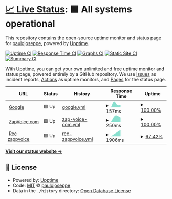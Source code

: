 # [📈 Live Status](https://paulojoseppe.github.io/uptimeValores): <!--live status--> **🟩 All systems operational**

This repository contains the open-source uptime monitor and status page for [paulojoseppe](https://paulojoseppe.github.io/uptimeValores), powered by [Upptime](https://github.com/upptime/upptime).

[![Uptime CI](https://github.com/paulojoseppe/uptimeValores/workflows/Uptime%20CI/badge.svg)](https://github.com/paulojoseppe/uptimeValores/actions?query=workflow%3A%22Uptime+CI%22)
[![Response Time CI](https://github.com/paulojoseppe/uptimeValores/workflows/Response%20Time%20CI/badge.svg)](https://github.com/paulojoseppe/uptimeValores/actions?query=workflow%3A%22Response+Time+CI%22)
[![Graphs CI](https://github.com/paulojoseppe/uptimeValores/workflows/Graphs%20CI/badge.svg)](https://github.com/paulojoseppe/uptimeValores/actions?query=workflow%3A%22Graphs+CI%22)
[![Static Site CI](https://github.com/paulojoseppe/uptimeValores/workflows/Static%20Site%20CI/badge.svg)](https://github.com/paulojoseppe/uptimeValores/actions?query=workflow%3A%22Static+Site+CI%22)
[![Summary CI](https://github.com/paulojoseppe/uptimeValores/workflows/Summary%20CI/badge.svg)](https://github.com/paulojoseppe/uptimeValores/actions?query=workflow%3A%22Summary+CI%22)

With [Upptime](https://upptime.js.org), you can get your own unlimited and free uptime monitor and status page, powered entirely by a GitHub repository. We use [Issues](https://github.com/paulojoseppe/uptimeValores/issues) as incident reports, [Actions](https://github.com/paulojoseppe/uptimeValores/actions) as uptime monitors, and [Pages](https://paulojoseppe.github.io/uptimeValores) for the status page.

<!--start: status pages-->
<!-- This summary is generated by Upptime (https://github.com/upptime/upptime) -->
<!-- Do not edit this manually, your changes will be overwritten -->
<!-- prettier-ignore -->
| URL | Status | History | Response Time | Uptime |
| --- | ------ | ------- | ------------- | ------ |
| <img alt="" src="https://icons.duckduckgo.com/ip3/www.google.com.br.ico" height="13"> [Google](https://www.google.com.br) | 🟩 Up | [google.yml](https://github.com/paulojoseppe/uptimeValores/commits/HEAD/history/google.yml) | <details><summary><img alt="Response time graph" src="./graphs/google/response-time-week.png" height="20"> 157ms</summary><br><a href="https://paulojoseppe.github.io/uptimeValores/history/google"><img alt="Response time 157" src="https://img.shields.io/endpoint?url=https%3A%2F%2Fraw.githubusercontent.com%2Fpaulojoseppe%2FuptimeValores%2FHEAD%2Fapi%2Fgoogle%2Fresponse-time.json"></a><br><a href="https://paulojoseppe.github.io/uptimeValores/history/google"><img alt="24-hour response time 157" src="https://img.shields.io/endpoint?url=https%3A%2F%2Fraw.githubusercontent.com%2Fpaulojoseppe%2FuptimeValores%2FHEAD%2Fapi%2Fgoogle%2Fresponse-time-day.json"></a><br><a href="https://paulojoseppe.github.io/uptimeValores/history/google"><img alt="7-day response time 157" src="https://img.shields.io/endpoint?url=https%3A%2F%2Fraw.githubusercontent.com%2Fpaulojoseppe%2FuptimeValores%2FHEAD%2Fapi%2Fgoogle%2Fresponse-time-week.json"></a><br><a href="https://paulojoseppe.github.io/uptimeValores/history/google"><img alt="30-day response time 157" src="https://img.shields.io/endpoint?url=https%3A%2F%2Fraw.githubusercontent.com%2Fpaulojoseppe%2FuptimeValores%2FHEAD%2Fapi%2Fgoogle%2Fresponse-time-month.json"></a><br><a href="https://paulojoseppe.github.io/uptimeValores/history/google"><img alt="1-year response time 157" src="https://img.shields.io/endpoint?url=https%3A%2F%2Fraw.githubusercontent.com%2Fpaulojoseppe%2FuptimeValores%2FHEAD%2Fapi%2Fgoogle%2Fresponse-time-year.json"></a></details> | <details><summary><a href="https://paulojoseppe.github.io/uptimeValores/history/google">100.00%</a></summary><a href="https://paulojoseppe.github.io/uptimeValores/history/google"><img alt="All-time uptime 100.00%" src="https://img.shields.io/endpoint?url=https%3A%2F%2Fraw.githubusercontent.com%2Fpaulojoseppe%2FuptimeValores%2FHEAD%2Fapi%2Fgoogle%2Fuptime.json"></a><br><a href="https://paulojoseppe.github.io/uptimeValores/history/google"><img alt="24-hour uptime 100.00%" src="https://img.shields.io/endpoint?url=https%3A%2F%2Fraw.githubusercontent.com%2Fpaulojoseppe%2FuptimeValores%2FHEAD%2Fapi%2Fgoogle%2Fuptime-day.json"></a><br><a href="https://paulojoseppe.github.io/uptimeValores/history/google"><img alt="7-day uptime 100.00%" src="https://img.shields.io/endpoint?url=https%3A%2F%2Fraw.githubusercontent.com%2Fpaulojoseppe%2FuptimeValores%2FHEAD%2Fapi%2Fgoogle%2Fuptime-week.json"></a><br><a href="https://paulojoseppe.github.io/uptimeValores/history/google"><img alt="30-day uptime 100.00%" src="https://img.shields.io/endpoint?url=https%3A%2F%2Fraw.githubusercontent.com%2Fpaulojoseppe%2FuptimeValores%2FHEAD%2Fapi%2Fgoogle%2Fuptime-month.json"></a><br><a href="https://paulojoseppe.github.io/uptimeValores/history/google"><img alt="1-year uptime 100.00%" src="https://img.shields.io/endpoint?url=https%3A%2F%2Fraw.githubusercontent.com%2Fpaulojoseppe%2FuptimeValores%2FHEAD%2Fapi%2Fgoogle%2Fuptime-year.json"></a></details>
| <img alt="" src="https://icons.duckduckgo.com/ip3/zapvoice.com.ico" height="13"> [ZapVoice.com](https://zapvoice.com) | 🟩 Up | [zap-voice-com.yml](https://github.com/paulojoseppe/uptimeValores/commits/HEAD/history/zap-voice-com.yml) | <details><summary><img alt="Response time graph" src="./graphs/zap-voice-com/response-time-week.png" height="20"> 250ms</summary><br><a href="https://paulojoseppe.github.io/uptimeValores/history/zap-voice-com"><img alt="Response time 250" src="https://img.shields.io/endpoint?url=https%3A%2F%2Fraw.githubusercontent.com%2Fpaulojoseppe%2FuptimeValores%2FHEAD%2Fapi%2Fzap-voice-com%2Fresponse-time.json"></a><br><a href="https://paulojoseppe.github.io/uptimeValores/history/zap-voice-com"><img alt="24-hour response time 250" src="https://img.shields.io/endpoint?url=https%3A%2F%2Fraw.githubusercontent.com%2Fpaulojoseppe%2FuptimeValores%2FHEAD%2Fapi%2Fzap-voice-com%2Fresponse-time-day.json"></a><br><a href="https://paulojoseppe.github.io/uptimeValores/history/zap-voice-com"><img alt="7-day response time 250" src="https://img.shields.io/endpoint?url=https%3A%2F%2Fraw.githubusercontent.com%2Fpaulojoseppe%2FuptimeValores%2FHEAD%2Fapi%2Fzap-voice-com%2Fresponse-time-week.json"></a><br><a href="https://paulojoseppe.github.io/uptimeValores/history/zap-voice-com"><img alt="30-day response time 250" src="https://img.shields.io/endpoint?url=https%3A%2F%2Fraw.githubusercontent.com%2Fpaulojoseppe%2FuptimeValores%2FHEAD%2Fapi%2Fzap-voice-com%2Fresponse-time-month.json"></a><br><a href="https://paulojoseppe.github.io/uptimeValores/history/zap-voice-com"><img alt="1-year response time 250" src="https://img.shields.io/endpoint?url=https%3A%2F%2Fraw.githubusercontent.com%2Fpaulojoseppe%2FuptimeValores%2FHEAD%2Fapi%2Fzap-voice-com%2Fresponse-time-year.json"></a></details> | <details><summary><a href="https://paulojoseppe.github.io/uptimeValores/history/zap-voice-com">100.00%</a></summary><a href="https://paulojoseppe.github.io/uptimeValores/history/zap-voice-com"><img alt="All-time uptime 100.00%" src="https://img.shields.io/endpoint?url=https%3A%2F%2Fraw.githubusercontent.com%2Fpaulojoseppe%2FuptimeValores%2FHEAD%2Fapi%2Fzap-voice-com%2Fuptime.json"></a><br><a href="https://paulojoseppe.github.io/uptimeValores/history/zap-voice-com"><img alt="24-hour uptime 100.00%" src="https://img.shields.io/endpoint?url=https%3A%2F%2Fraw.githubusercontent.com%2Fpaulojoseppe%2FuptimeValores%2FHEAD%2Fapi%2Fzap-voice-com%2Fuptime-day.json"></a><br><a href="https://paulojoseppe.github.io/uptimeValores/history/zap-voice-com"><img alt="7-day uptime 100.00%" src="https://img.shields.io/endpoint?url=https%3A%2F%2Fraw.githubusercontent.com%2Fpaulojoseppe%2FuptimeValores%2FHEAD%2Fapi%2Fzap-voice-com%2Fuptime-week.json"></a><br><a href="https://paulojoseppe.github.io/uptimeValores/history/zap-voice-com"><img alt="30-day uptime 100.00%" src="https://img.shields.io/endpoint?url=https%3A%2F%2Fraw.githubusercontent.com%2Fpaulojoseppe%2FuptimeValores%2FHEAD%2Fapi%2Fzap-voice-com%2Fuptime-month.json"></a><br><a href="https://paulojoseppe.github.io/uptimeValores/history/zap-voice-com"><img alt="1-year uptime 100.00%" src="https://img.shields.io/endpoint?url=https%3A%2F%2Fraw.githubusercontent.com%2Fpaulojoseppe%2FuptimeValores%2FHEAD%2Fapi%2Fzap-voice-com%2Fuptime-year.json"></a></details>
| <img alt="" src="https://icons.duckduckgo.com/ip3/rec.zappvoice.top.ico" height="13"> [Rec zappvoice](https://rec.zappvoice.top) | 🟩 Up | [rec-zappvoice.yml](https://github.com/paulojoseppe/uptimeValores/commits/HEAD/history/rec-zappvoice.yml) | <details><summary><img alt="Response time graph" src="./graphs/rec-zappvoice/response-time-week.png" height="20"> 1906ms</summary><br><a href="https://paulojoseppe.github.io/uptimeValores/history/rec-zappvoice"><img alt="Response time 1906" src="https://img.shields.io/endpoint?url=https%3A%2F%2Fraw.githubusercontent.com%2Fpaulojoseppe%2FuptimeValores%2FHEAD%2Fapi%2Frec-zappvoice%2Fresponse-time.json"></a><br><a href="https://paulojoseppe.github.io/uptimeValores/history/rec-zappvoice"><img alt="24-hour response time 1906" src="https://img.shields.io/endpoint?url=https%3A%2F%2Fraw.githubusercontent.com%2Fpaulojoseppe%2FuptimeValores%2FHEAD%2Fapi%2Frec-zappvoice%2Fresponse-time-day.json"></a><br><a href="https://paulojoseppe.github.io/uptimeValores/history/rec-zappvoice"><img alt="7-day response time 1906" src="https://img.shields.io/endpoint?url=https%3A%2F%2Fraw.githubusercontent.com%2Fpaulojoseppe%2FuptimeValores%2FHEAD%2Fapi%2Frec-zappvoice%2Fresponse-time-week.json"></a><br><a href="https://paulojoseppe.github.io/uptimeValores/history/rec-zappvoice"><img alt="30-day response time 1906" src="https://img.shields.io/endpoint?url=https%3A%2F%2Fraw.githubusercontent.com%2Fpaulojoseppe%2FuptimeValores%2FHEAD%2Fapi%2Frec-zappvoice%2Fresponse-time-month.json"></a><br><a href="https://paulojoseppe.github.io/uptimeValores/history/rec-zappvoice"><img alt="1-year response time 1906" src="https://img.shields.io/endpoint?url=https%3A%2F%2Fraw.githubusercontent.com%2Fpaulojoseppe%2FuptimeValores%2FHEAD%2Fapi%2Frec-zappvoice%2Fresponse-time-year.json"></a></details> | <details><summary><a href="https://paulojoseppe.github.io/uptimeValores/history/rec-zappvoice">67.42%</a></summary><a href="https://paulojoseppe.github.io/uptimeValores/history/rec-zappvoice"><img alt="All-time uptime 67.42%" src="https://img.shields.io/endpoint?url=https%3A%2F%2Fraw.githubusercontent.com%2Fpaulojoseppe%2FuptimeValores%2FHEAD%2Fapi%2Frec-zappvoice%2Fuptime.json"></a><br><a href="https://paulojoseppe.github.io/uptimeValores/history/rec-zappvoice"><img alt="24-hour uptime 67.42%" src="https://img.shields.io/endpoint?url=https%3A%2F%2Fraw.githubusercontent.com%2Fpaulojoseppe%2FuptimeValores%2FHEAD%2Fapi%2Frec-zappvoice%2Fuptime-day.json"></a><br><a href="https://paulojoseppe.github.io/uptimeValores/history/rec-zappvoice"><img alt="7-day uptime 67.42%" src="https://img.shields.io/endpoint?url=https%3A%2F%2Fraw.githubusercontent.com%2Fpaulojoseppe%2FuptimeValores%2FHEAD%2Fapi%2Frec-zappvoice%2Fuptime-week.json"></a><br><a href="https://paulojoseppe.github.io/uptimeValores/history/rec-zappvoice"><img alt="30-day uptime 67.42%" src="https://img.shields.io/endpoint?url=https%3A%2F%2Fraw.githubusercontent.com%2Fpaulojoseppe%2FuptimeValores%2FHEAD%2Fapi%2Frec-zappvoice%2Fuptime-month.json"></a><br><a href="https://paulojoseppe.github.io/uptimeValores/history/rec-zappvoice"><img alt="1-year uptime 67.42%" src="https://img.shields.io/endpoint?url=https%3A%2F%2Fraw.githubusercontent.com%2Fpaulojoseppe%2FuptimeValores%2FHEAD%2Fapi%2Frec-zappvoice%2Fuptime-year.json"></a></details>

<!--end: status pages-->

[**Visit our status website →**](https://paulojoseppe.github.io/uptimeValores)

## 📄 License

- Powered by: [Upptime](https://github.com/upptime/upptime)
- Code: [MIT](./LICENSE) © [paulojoseppe](https://paulojoseppe.github.io/uptimeValores)
- Data in the `./history` directory: [Open Database License](https://opendatacommons.org/licenses/odbl/1-0/)
